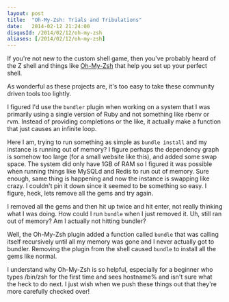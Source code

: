 ```yaml
---
layout: post
title:  "Oh-My-Zsh: Trials and Tribulations"
date:   2014-02-12 21:24:00
disqusId: /2014/02/12/oh-my-zsh
aliases: [/2014/02/12/oh-my-zsh]
---
```


If you're not new to the custom shell game, then you've probably heard of the Z shell and things like [Oh-My-Zsh](https://github.com/robbyrussell/oh-my-zsh) that help you set up your perfect shell.

As wonderful as these projects are, it's too easy to take these community driven tools too lightly.

I figured I'd use the `bundler` plugin when working on a system that I was primarily using a single version of Ruby and not something like rbenv or rvm.  Instead of providing completions or the like, it actually make a function that just causes an infinite loop.

Here I am, trying to run something as simple as `bundle install` and my instance is running out of memory?  I figure perhaps the dependency graph is somehow too large (for a small website like this), and added some swap space.  The system did only have 1GB of RAM so I figured it was possible when running things like MySQLd and Redis to run out of memory.  Sure enough, same thing is happening and now the instance is swapping like crazy.  I couldn't pin it down since it seemed to be something so easy.  I figure, heck, lets remove all the gems and try again.

I removed all the gems and then hit up twice and hit enter, not really thinking what I was doing.  How could I run `bundle` when I just removed it. Uh, still ran out of memory? Am I actually not hitting bundler?

Well, the Oh-My-Zsh plugin added a function called `bundle` that was calling itself recursively until all my memory was gone and I never actually got to bundler.  Removing the plugin from the shell caused `bundle` to install all the gems like normal.

I understand why Oh-My-Zsh is so helpful, especially for a beginner who types /bin/zsh for the first time and sees hostname% and isn't sure what the heck to do next.  I just wish when we push these things out that they're more carefully checked over!
